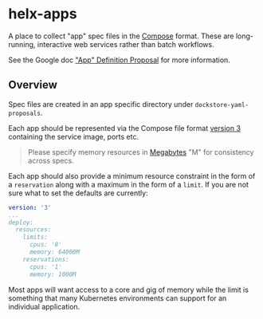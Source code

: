 # helx-apps

A place to collect "app" spec files in the [Compose](https://docs.docker.com/compose/compose-file/) format.
These are long-running, interactive web services rather than batch workflows.

See the Google doc ["App" Definition Proposal](https://docs.google.com/document/d/16IUgwDTlqsxn72NZZzwtrBNAi-4B4OjSA9r-QTFL5w0/edit) for more information.

## Overview

Spec files are created in an app specific directory under `dockstore-yaml-proposals`.

Each app should be represented via the Compose file format [version 3](https://docs.docker.com/compose/compose-file/compose-file-v3/)
containing the service image, ports etc.

> Please specify memory resources in [Megabytes](https://docs.docker.com/config/containers/resource_constraints/#limit-a-containers-access-to-memory)
> "M" for consistency across specs.

Each app should also provide a minimum resource constraint in the form of a
`reservation` along with a maximum in the form of a `limit`. If you are not sure
what to set the defaults are currently:

```yaml
version: '3'
...
deploy:
  resources:
    limits:
      cpus: '8'
      memory: 64000M
    reservations:
      cpus: '1'
      memory: 1000M 
```

Most apps will want access to a core and gig of memory while the limit is something
that many Kubernetes environments can support for an individual application.
